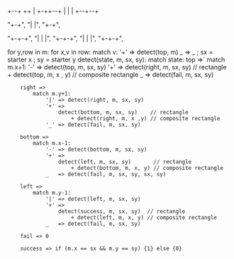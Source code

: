    +--+
  ++  |
+-++--+
|  |  |
+--+--+

"+-+",
"| |",
"+-+",

"+-+-+",
"| | |",
"+-+-+",
"| | |",
"+-+-+",

for y,row in m:
    for x,v in row:
        match v:
            '+' => detect(top, m)
            _ => _
; sx = starter x
; sy = starter y
detect(state, m, sx, sy):
    match state:
        top =>`
            match m.x+1:
                '-' => detect(top, m, sx, sy)
                '+' => 
                    detect(right, m, sx, sy)        // rectangle
                        + detect(top, m, x , y)     // composite rectangle
                _   => detect(fail, m, sx, sy)

        right =>
            match m.y+1:
                '|' => detect(right, m, sx, sy)     
                '+' => 
                    detect(bottom, m, sx, sy)    // rectangle
                        + detect(right, m, x ,y) // composite rectangle
                '_' => detect(fail, m, sx, sy)
        
        bottom =>
            match m.x-1:
                '-' => detect(bottom, m, sx, sy)
                '+' => 
                    detect(left, m, sx, sy)       // rectangle
                        + detect(bottom, m, x, y) // composite rectangle
                _   => detect(fail, m, sx, sy, sx, sy)
        
        left =>
            match m.y-1:
                '|' => detect(left, m, sx, sy)
                '+' => 
                    detect(success, m, sx, sy)  // rectangle
                        + detect(left, m, x, y) // composite rectangle
                _   => detect(fail, m, sx, sy)
        
        fail => 0
        
        success => if (m.x == sx && m.y == sy) {1} else {0}
